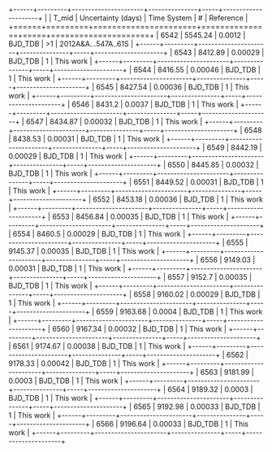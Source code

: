 +------+---------+----------------------+---------------+-----+---------------------+
|      |   T_mid |   Uncertainty (days) | Time System   | #   | Reference           |
+======+=========+======================+===============+=====+=====================+
| 6542 | 5545.24 |              0.0012  | BJD_TDB       | >1  | 2012A&A...547A..61S |
+------+---------+----------------------+---------------+-----+---------------------+
| 6543 | 8412.89 |              0.00029 | BJD_TDB       | 1   | This work           |
+------+---------+----------------------+---------------+-----+---------------------+
| 6544 | 8416.55 |              0.00046 | BJD_TDB       | 1   | This work           |
+------+---------+----------------------+---------------+-----+---------------------+
| 6545 | 8427.54 |              0.00036 | BJD_TDB       | 1   | This work           |
+------+---------+----------------------+---------------+-----+---------------------+
| 6546 | 8431.2  |              0.0037  | BJD_TDB       | 1   | This work           |
+------+---------+----------------------+---------------+-----+---------------------+
| 6547 | 8434.87 |              0.00032 | BJD_TDB       | 1   | This work           |
+------+---------+----------------------+---------------+-----+---------------------+
| 6548 | 8438.53 |              0.00031 | BJD_TDB       | 1   | This work           |
+------+---------+----------------------+---------------+-----+---------------------+
| 6549 | 8442.19 |              0.00029 | BJD_TDB       | 1   | This work           |
+------+---------+----------------------+---------------+-----+---------------------+
| 6550 | 8445.85 |              0.00032 | BJD_TDB       | 1   | This work           |
+------+---------+----------------------+---------------+-----+---------------------+
| 6551 | 8449.52 |              0.00031 | BJD_TDB       | 1   | This work           |
+------+---------+----------------------+---------------+-----+---------------------+
| 6552 | 8453.18 |              0.00036 | BJD_TDB       | 1   | This work           |
+------+---------+----------------------+---------------+-----+---------------------+
| 6553 | 8456.84 |              0.00035 | BJD_TDB       | 1   | This work           |
+------+---------+----------------------+---------------+-----+---------------------+
| 6554 | 8460.5  |              0.00029 | BJD_TDB       | 1   | This work           |
+------+---------+----------------------+---------------+-----+---------------------+
| 6555 | 9145.37 |              0.00035 | BJD_TDB       | 1   | This work           |
+------+---------+----------------------+---------------+-----+---------------------+
| 6556 | 9149.03 |              0.00031 | BJD_TDB       | 1   | This work           |
+------+---------+----------------------+---------------+-----+---------------------+
| 6557 | 9152.7  |              0.00035 | BJD_TDB       | 1   | This work           |
+------+---------+----------------------+---------------+-----+---------------------+
| 6558 | 9160.02 |              0.00029 | BJD_TDB       | 1   | This work           |
+------+---------+----------------------+---------------+-----+---------------------+
| 6559 | 9163.68 |              0.0004  | BJD_TDB       | 1   | This work           |
+------+---------+----------------------+---------------+-----+---------------------+
| 6560 | 9167.34 |              0.00032 | BJD_TDB       | 1   | This work           |
+------+---------+----------------------+---------------+-----+---------------------+
| 6561 | 9174.67 |              0.00038 | BJD_TDB       | 1   | This work           |
+------+---------+----------------------+---------------+-----+---------------------+
| 6562 | 9178.33 |              0.00042 | BJD_TDB       | 1   | This work           |
+------+---------+----------------------+---------------+-----+---------------------+
| 6563 | 9181.99 |              0.0003  | BJD_TDB       | 1   | This work           |
+------+---------+----------------------+---------------+-----+---------------------+
| 6564 | 9189.32 |              0.0003  | BJD_TDB       | 1   | This work           |
+------+---------+----------------------+---------------+-----+---------------------+
| 6565 | 9192.98 |              0.00033 | BJD_TDB       | 1   | This work           |
+------+---------+----------------------+---------------+-----+---------------------+
| 6566 | 9196.64 |              0.00033 | BJD_TDB       | 1   | This work           |
+------+---------+----------------------+---------------+-----+---------------------+